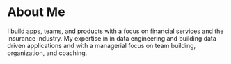 # About Me

I build apps, teams, and products with a focus on financial services and the insurance industry.  My expertise in in data engineering and building data driven applications and with a managerial focus on team building, organization, and coaching.

